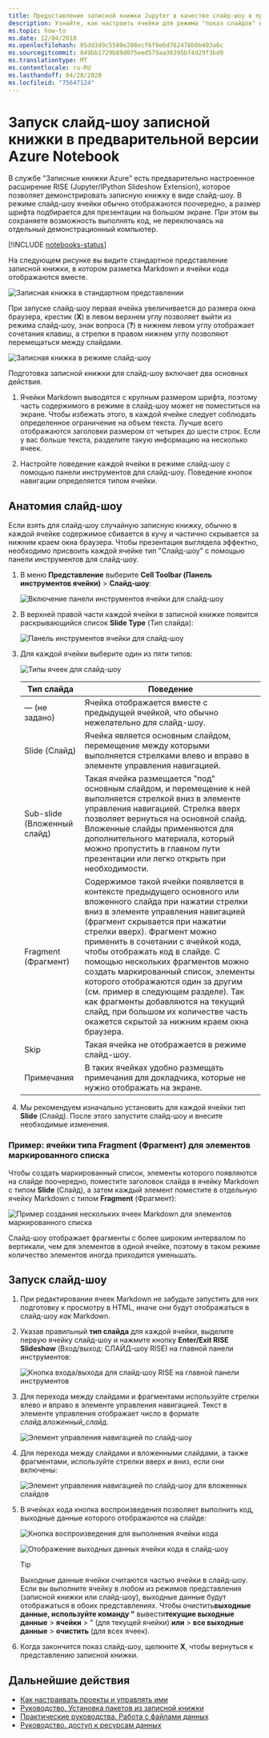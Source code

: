 ```yaml
---
title: Предоставление записной книжки Jupyter в качестве слайд-шоу в предварительной версии Azure Notebooks
description: Узнайте, как настроить ячейки для режима "показ слайдов" в записной книжке Jupyter, а затем Показать слайд-шоу с помощью расширения "подъем".
ms.topic: how-to
ms.date: 12/04/2018
ms.openlocfilehash: 05dd3d9c5580e208ecf6f9e6d762476b0b493a6c
ms.sourcegitcommit: 849bb1729b89d075eed579aa36395bf4d29f3bd9
ms.translationtype: MT
ms.contentlocale: ru-RU
ms.lasthandoff: 04/28/2020
ms.locfileid: "75647124"
---
```

# <a name="run-a-notebook-slideshow-in-azure-notebooks-preview"></a>Запуск слайд-шоу записной книжки в предварительной версии Azure Notebook

В службе "Записные книжки Azure" есть предварительно настроенное расширение RISE (Jupyter/IPython Slideshow Extension), которое позволяет демонстрировать записную книжку в виде слайд-шоу. В режиме слайд-шоу ячейки обычно отображаются поочередно, а размер шрифта подбирается для презентации на большом экране. При этом вы сохраняете возможность выполнять код, не переключаясь на отдельный демонстрационный компьютер.

[!INCLUDE [notebooks-status](../../includes/notebooks-status.md)]

На следующем рисунке вы видите стандартное представление записной книжки, в котором разметка Markdown и ячейки кода отображаются вместе.

![Записная книжка в стандартном представлении](media/slideshow/slideshow-notebook-view.png)

При запуске слайд-шоу первая ячейка увеличивается до размера окна браузера, крестик (**X**) в левом верхнем углу позволяет выйти из режима слайд-шоу, знак вопроса (**?**) в нижнем левом углу отображает сочетания клавиш, а стрелки в правом нижнем углу позволяют перемещаться между слайдами.

![Записная книжка в режиме слайд-шоу](media/slideshow/slideshow-slide-view.png)

Подготовка записной книжки для слайд-шоу включает два основных действия.

1. Ячейки Markdown выводятся с крупным размером шрифта, поэтому часть содержимого в режиме в слайд-шоу может не поместиться на экране. Чтобы избежать этого, в каждой ячейке следует соблюдать определенное ограничение на объем текста. Лучше всего отображаются заголовки размером от четырех до шести строк. Если у вас больше текста, разделите такую информацию на несколько ячеек.

2. Настройте поведение каждой ячейки в режиме слайд-шоу с помощью панели инструментов для слайд-шоу. Поведение кнопок навигации определяется типом ячейки.

## <a name="the-anatomy-of-a-slideshow"></a>Анатомия слайд-шоу

Если взять для слайд-шоу случайную записную книжку, обычно в каждой ячейке содержимое сбивается в кучу и частично скрывается за нижним краем окна браузера. Чтобы презентация выглядела эффектно, необходимо присвоить каждой ячейке тип "Слайд-шоу" с помощью панели инструментов для слайд-шоу.

1. В меню **Представление** выберите **Cell Toolbar (Панель инструментов ячейки)** > **Слайд-шоу**:

    ![Включение панели инструментов ячейки для слайд-шоу](media/slideshow/slideshow-view-cell-toolbar.png)

1. В верхней правой части каждой ячейки в записной книжке появится раскрывающийся список **Slide Type** (Тип слайда):

    ![Панель инструментов ячейки для слайд-шоу](media/slideshow/slideshow-cell-toolbar.png)

1. Для каждой ячейки выберите один из пяти типов:

    ![Типы ячеек для слайд-шоу](media/slideshow/slideshow-cell-slide-types.png)

    | Тип слайда | Поведение |
    | --- | --- |
    | — (не задано) | Ячейка отображается вместе с предыдущей ячейкой, что обычно нежелательно для слайд-шоу. |
    | Slide (Слайд) | Ячейка является основным слайдом, перемещение между которыми выполняется стрелками влево и вправо в элементе управления навигацией. |
    | Sub-slide (Вложенный слайд) | Такая ячейка размещается "под" основным слайдом, и перемещение к ней выполняется стрелкой вниз в элементе управления навигацией. Стрелка вверх позволяет вернуться на основной слайд. Вложенные слайды применяются для дополнительного материала, который можно пропустить в главном пути презентации или легко открыть при необходимости. |
    | Fragment (Фрагмент) | Содержимое такой ячейки появляется в контексте предыдущего основного или вложенного слайда при нажатии стрелки вниз в элементе управления навигацией (фрагмент скрывается при нажатии стрелки вверх). Фрагмент можно применить в сочетании с ячейкой кода, чтобы отображать код в слайде. С помощью нескольких фрагментов можно создать маркированный список, элементы которого отображаются один за другим (см. пример в следующем разделе). Так как фрагменты добавляются на текущий слайд, при большом их количестве часть окажется скрытой за нижним краем окна браузера. |
    | Skip | Такая ячейка не отображается в режиме слайд-шоу. |
    | Примечания | В таких ячейках удобно размещать примечания для докладчика, которые не нужно отображать на экране. |

1. Мы рекомендуем изначально установить для каждой ячейки тип **Slide** (Слайд). После этого запустите слайд-шоу и внесите необходимые изменения.

### <a name="example-fragment-cells-for-bullet-items"></a>Пример: ячейки типа Fragment (Фрагмент) для элементов маркированного списка

Чтобы создать маркированный список, элементы которого появляются на слайде поочередно, поместите заголовок слайда в ячейку Markdown с типом **Slide** (Слайд), а затем каждый элемент поместите в отдельную ячейку Markdown с типом **Fragment** (Фрагмент):

![Пример создания нескольких ячеек Markdown для элементов маркированного списка](media/slideshow/slideshow-fragments.png)

Слайд-шоу отображает фрагменты с более широким интервалом по вертикали, чем для элементов в одной ячейке, поэтому в таком режиме количество элементов иногда приходится уменьшать.

## <a name="run-the-slideshow"></a>Запуск слайд-шоу

1. При редактировании ячеек Markdown не забудьте запустить для них подготовку к просмотру в HTML, иначе они будут отображаться в слайд-шоу *как* Markdown.

1. Указав правильный **тип слайда** для каждой ячейки, выделите первую ячейку слайд-шоу и нажмите кнопку **Enter/Exit RISE Slideshow** (Вход/выход: СЛАЙД-шоу RISE) на главной панели инструментов:

    ![Кнопка входа/выхода для слайд-шоу RISE на главной панели инструментов](media/slideshow/slideshow-start.png)

1. Для перехода между слайдами и фрагментами используйте стрелки влево и вправо в элементе управления навигацией. Текст в элементе управления отображает число в формате *слайд.вложенный_слайд*.

    ![Элемент управления навигацией по слайд-шоу](media/slideshow/slideshow-navigation-control.png)

1. Для перехода между слайдами и вложенными слайдами, а также фрагментами, используйте стрелки вверх и вниз, если они включены:

    ![Элемент управления навигацией по слайд-шоу для вложенных слайдов](media/slideshow/slideshow-navigation-control-subslide.png)

1. В ячейках кода кнопка воспроизведения позволяет выполнить код, выходные данные которого отображаются на слайде:

    ![Кнопка воспроизведения для выполнения ячейки кода](media/slideshow/slideshow-run-code-cell.png)

    ![Отображение выходных данных ячейки кода в слайд-шоу](media/slideshow/slideshow-run-code-cell-output.png)

    > [!Tip]
    > Выходные данные ячейки считаются частью ячейки в слайд-шоу. Если вы выполните ячейку в любом из режимов представления (записной книжки или слайд-шоу), выходные данные будут отображаться в обоих представлениях. Чтобы очистить**выходные данные, используйте команду "** вывести**текущие выходные данные** >  **ячейки** > " (для текущей ячейки) **или** > **все выходные данные** > **очистить** (для всех ячеек).

1. Когда закончится показ слайд-шоу, щелкните **X**, чтобы вернуться к представлению записной книжки.

## <a name="next-steps"></a>Дальнейшие действия

- [Как настраивать проекты и управлять ими](configure-manage-azure-notebooks-projects.md)
- [Руководство. Установка пакетов из записной книжки](install-packages-jupyter-notebook.md)
- [Практические руководства. Работа с файлами данных](work-with-project-data-files.md)
- [Руководство. доступ к ресурсам данных](access-data-resources-jupyter-notebooks.md)
